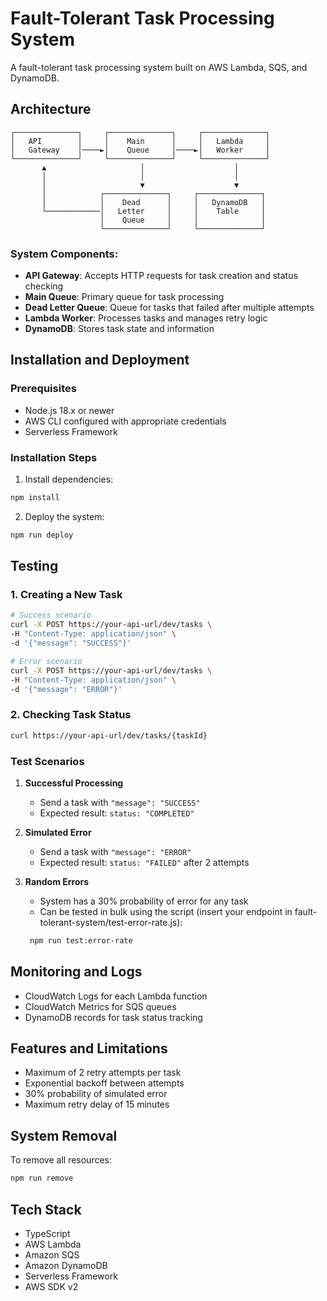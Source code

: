 # Fault-Tolerant Task Processing System

A fault-tolerant task processing system built on AWS Lambda, SQS, and DynamoDB.

## Architecture

```ascii
┌──────────────┐     ┌──────────────┐     ┌──────────────┐
│   API        │     │    Main      │     │   Lambda     │
│   Gateway    │────►│    Queue     │────►│   Worker     │
└──────────────┘     └──────────────┘     └──────────────┘
       ▲                     │                    │
       │                     │                    │
       │                     ▼                    ▼
       │            ┌──────────────┐     ┌──────────────┐
       │            │    Dead      │     │   DynamoDB   │
       └────────────│   Letter     │     │    Table     │
                    │    Queue     │     │              │
                    └──────────────┘     └──────────────┘
```

### System Components:
- **API Gateway**: Accepts HTTP requests for task creation and status checking
- **Main Queue**: Primary queue for task processing
- **Dead Letter Queue**: Queue for tasks that failed after multiple attempts
- **Lambda Worker**: Processes tasks and manages retry logic
- **DynamoDB**: Stores task state and information

## Installation and Deployment

### Prerequisites
- Node.js 18.x or newer
- AWS CLI configured with appropriate credentials
- Serverless Framework

### Installation Steps

1. Install dependencies:
```bash
npm install
```

2. Deploy the system:
```bash
npm run deploy
```

## Testing

### 1. Creating a New Task

```bash
# Success scenario
curl -X POST https://your-api-url/dev/tasks \
-H "Content-Type: application/json" \
-d '{"message": "SUCCESS"}'

# Error scenario
curl -X POST https://your-api-url/dev/tasks \
-H "Content-Type: application/json" \
-d '{"message": "ERROR"}'
```

### 2. Checking Task Status

```bash
curl https://your-api-url/dev/tasks/{taskId}
```

### Test Scenarios

1. **Successful Processing**
   - Send a task with `"message": "SUCCESS"`
   - Expected result: `status: "COMPLETED"`

2. **Simulated Error**
   - Send a task with `"message": "ERROR"`
   - Expected result: `status: "FAILED"` after 2 attempts

3. **Random Errors**
   - System has a 30% probability of error for any task
   - Can be tested in bulk using the script (insert your endpoint in fault-tolerant-system/test-error-rate.js):
   ```bash
    npm run test:error-rate
   ```

## Monitoring and Logs

- CloudWatch Logs for each Lambda function
- CloudWatch Metrics for SQS queues
- DynamoDB records for task status tracking

## Features and Limitations

- Maximum of 2 retry attempts per task
- Exponential backoff between attempts
- 30% probability of simulated error
- Maximum retry delay of 15 minutes

## System Removal

To remove all resources:
```bash
npm run remove
```

## Tech Stack

- TypeScript
- AWS Lambda
- Amazon SQS
- Amazon DynamoDB
- Serverless Framework
- AWS SDK v2